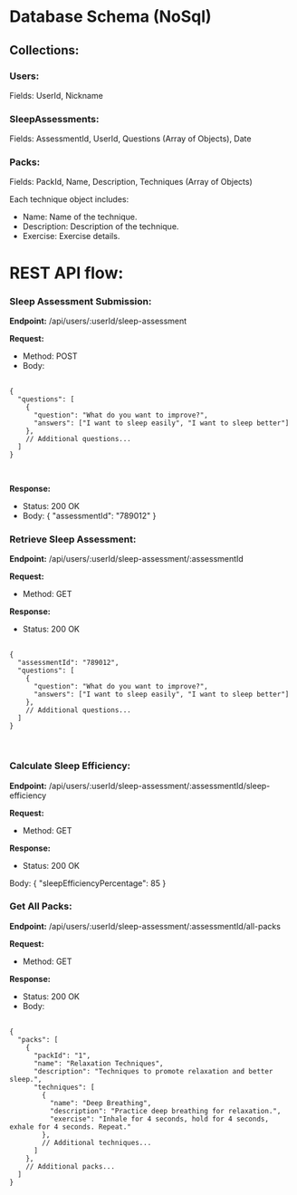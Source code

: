 <h1>Database Schema (NoSql)</h1>

<h2>Collections:</h2>

<h3>Users:</h3>
<p>Fields: UserId, Nickname</p>

<h3>SleepAssessments:</h3>
<p>Fields: AssessmentId, UserId, Questions (Array of Objects), Date</p>

<h3>Packs:</h3>
<p>Fields: PackId, Name, Description, Techniques (Array of Objects)</p>
<p>Each technique object includes:</p>
<ul>
  <li>Name: Name of the technique.</li>
  <li>Description: Description of the technique.</li>
  <li>Exercise: Exercise details.</li>
</ul>

<h1>REST API flow:</h1>

<h3>Sleep Assessment Submission:</h3>
<p><b>Endpoint:</b> /api/users/:userId/sleep-assessment</p>
<p><b>Request:</b></p>
<ul>
  <li>Method: POST</li>
  <li>Body:</li>
</ul>
<pre>
        <code>
{
  "questions": [
    {
      "question": "What do you want to improve?",
      "answers": ["I want to sleep easily", "I want to sleep better"]
    },
    // Additional questions...
  ]
}
        </code>
    </pre>
<p><b>Response:</b></p>
<ul>
  <li>Status: 200 OK</li>
  <li>Body: { "assessmentId": "789012" }</li>
</ul>

<h3>Retrieve Sleep Assessment:</h3>
<p><b>Endpoint:</b> /api/users/:userId/sleep-assessment/:assessmentId</p>
<p><b>Request:</b></p>
<ul>
  <li>Method: GET</li>
</ul>
<p><b>Response:</b></p>
<ul>
  <li>Status: 200 OK</li>
</ul>
<pre>
        <code>
{
  "assessmentId": "789012",
  "questions": [
    {
      "question": "What do you want to improve?",
      "answers": ["I want to sleep easily", "I want to sleep better"]
    },
    // Additional questions...
  ]
}
        </code>
    </pre>

<h3>Calculate Sleep Efficiency:</h3>
<p>
  <b>Endpoint:</b>
  /api/users/:userId/sleep-assessment/:assessmentId/sleep-efficiency
</p>
<p><b>Request:</b></p>
<ul>
  <li>Method: GET</li>
</ul>
<p><b>Response:</b></p>
<ul>
  <li>Status: 200 OK</li>
</ul>
<p>Body: { "sleepEfficiencyPercentage": 85 }</p>

<h3>Get All Packs:</h3>
<p>
  <b>Endpoint:</b>
  /api/users/:userId/sleep-assessment/:assessmentId/all-packs
</p>
<p><b>Request:</b></p>
<ul>
  <li>Method: GET</li>
</ul>
<p><b>Response:</b></p>
<ul>
  <li>Status: 200 OK</li>
  <li>Body:</li>
</ul>
<pre>
        <code>
{
  "packs": [
    {
      "packId": "1",
      "name": "Relaxation Techniques",
      "description": "Techniques to promote relaxation and better sleep.",
      "techniques": [
        {
          "name": "Deep Breathing",
          "description": "Practice deep breathing for relaxation.",
          "exercise": "Inhale for 4 seconds, hold for 4 seconds, exhale for 4 seconds. Repeat."
        },
        // Additional techniques...
      ]
    },
    // Additional packs...
  ]
}
        </code>
    </pre>
